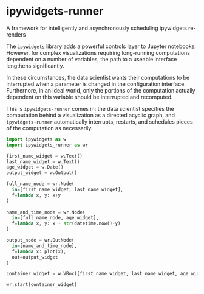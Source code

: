 # ipywidgets-runner
A framework for intelligently and asynchronously scheduling ipywidgets re-renders

The `ipywidgets` library adds a powerful controls layer to Jupyter notebooks.
However, for complex visualizations requiring long-running computations dependent on a number of variables, the path to a useable interface lengthens significantly.

In these circumstances, the data scientist wants their computations to be interrupted when a parameter is changed in the configuration interface.
Furthernore, in an ideal world, only the portions of the computation actually dependent on this variable should be interrupted and recomputed.

This is `ipywidgets-runner` comes in: the data scientist specifies the computation behind a visualization as a directed acyclic graph, and `ipywidgets-runner` automatically interrupts, restarts, and schedules pieces of the computation as necessarily.

```python
import ipywidgets as w
import ipywidgets_runner as wr

first_name_widget = w.Text()
last_name_widget = w.Text()
age_widget = w.Date()
output_widget = w.Output()

full_name_node = wr.Node(
  in=[first_name_widget, last_name_widget],
  f=lambda x, y: x+y
)
  
name_and_time_node = wr.Node(
  in=[full_name_node, age_widget],
  f=lambda x, y: x + str(datetime.now()-y)
)

output_node = wr.OutNode(
  in=[name_and_time_node],
  f=lambda x: plot(x),
  out=output_widget
)

container_widget = w.VBox([first_name_widget, last_name_widget, age_widget, output_widget])

wr.start(container_widget)
```
